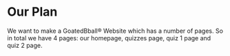 # Our Plan
We want to make a GoatedBball® Website which has a number of pages. So in total we have 4 pages: our homepage, quizzes page, quiz 1 page and quiz 2 page. 
